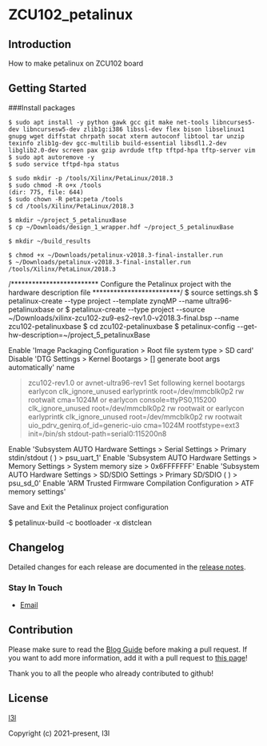 # ZCU102_petalinux

## Introduction
How to make petalinux on ZCU102 board

## Getting Started
###Install packages
```
$ sudo apt install -y python gawk gcc git make net-tools libncurses5-dev libncursesw5-dev zlib1g:i386 libssl-dev flex bison libselinux1 gnupg wget diffstat chrpath socat xterm autoconf libtool tar unzip texinfo zlib1g-dev gcc-multilib build-essential libsdl1.2-dev libglib2.0-dev screen pax gzip avrdude tftp tftpd-hpa tftp-server vim
$ sudo apt autoremove -y
$ sudo service tftpd-hpa status

$ sudo mkdir -p /tools/Xilinx/PetaLinux/2018.3
$ sudo chmod -R o+x /tools	
(dir: 775, file: 644)
$ sudo chown -R peta:peta /tools
$ cd /tools/Xilinx/PetaLinux/2018.3

$ mkdir ~/project_5_petalinuxBase
$ cp ~/Downloads/design_1_wrapper.hdf ~/project_5_petalinuxBase

$ mkdir ~/build_results

$ chmod +x ~/Downloads/petalinux-v2018.3-final-installer.run
$ ~/Downloads/petalinux-v2018.3-final-installer.run /tools/Xilinx/PetaLinux/2018.3
```

/************************* Configure the Petalinux project with the hardware description file *************************/
$ source settings.sh
$ petalinux-create --type project --template zynqMP --name ultra96-petalinuxbase
or
$ petalinux-create --type project --source ~/Downloads/xilinx-zcu102-zu9-es2-rev1.0-v2018.3-final.bsp --name zcu102-petalinuxbase
$ cd zcu102-petalinuxbase
$ petalinux-config --get-hw-description=~/project_5_petalinuxBase

Enable 'Image Packaging Configuration > Root file system type > SD card'
Disable 'DTG Settings > Kernel Bootargs > [] generate boot args automatically'
name
> zcu102-rev1.0
or
> avnet-ultra96-rev1
Set following kernel bootargs
> earlycon clk_ignore_unused earlyprintk root=/dev/mmcblk0p2 rw rootwait cma=1024M
or
> earlycon console=ttyPS0,115200 clk_ignore_unused root=/dev/mmcblk0p2 rw rootwait
or
> earlycon earlyprintk clk_ignore_unused root=/dev/mmcblk0p2 rw rootwait uio_pdrv_genirq.of_id=generic-uio cma=1024M rootfstype=ext3 init=/bin/sh stdout-path=serial0:115200n8

Enable 'Subsystem AUTO Hardware Settings > Serial Settings > Primary stdin/stdout ( ) > psu_uart_1'
Enable 'Subsystem AUTO Hardware Settings > Memory Settings > System memory size > 0x6FFFFFFF'
Enable 'Subsystem AUTO Hardware Settings > SD/SDIO Settings > Primary SD/SDIO ( ) > psu_sd_0'
Enable 'ARM Trusted Firmware Compilation Configuration > ATF memory settings'


Save and Exit the Petalinux project configuration

$ petalinux-build -c bootloader -x distclean


## Changelog

Detailed changes for each release are documented in the [release notes](https://github.com/l3l/github/releases).

### Stay In Touch

- [Email]()

## Contribution

Please make sure to read the [Blog Guide](https://git-scm.com/book/ko/v2/Git-브랜치-리모트-브랜치#_delete_branches) before making a pull request. If you want to add more information, add it with a pull request to [this page](https://github.com/l3l/github.git)!

Thank you to all the people who already contributed to github!


## License

[l3l]()

Copyright (c) 2021-present, l3l
